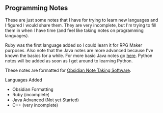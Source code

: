## Programming Notes

These are just some notes that I have for trying to learn new languages and I figured I would share them. They are very incomplete, but I'm trying to fill them in when I have time (and feel like taking notes on programming languages).

Ruby was the first language added so I could learn it for RPG Maker purposes. Also note that the Java notes are more advanced because I've known the basics for a while. For more basic Java notes go [here](https://learnxinyminutes.com/docs/java/). Python notes will be added as soon as I get around to learning Python.

These notes are formatted for [Obsidian Note Taking Software](https://obsidian.md/).

Languages Added
- Obsidian Formatting
- Ruby (incomplete)
- Java Advanced (Not yet Started)
- C++ (very incomplete)
